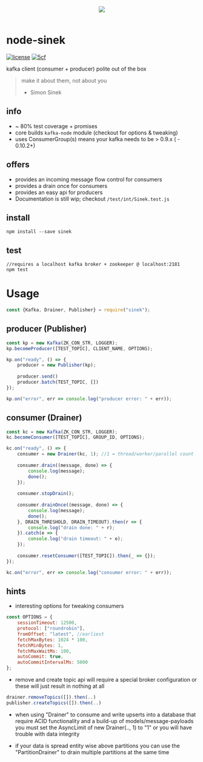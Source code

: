 <center><img src="https://cdn1.teamhellfall.de/contentdelivery/8642e870-7555-473a-b549-c520bd85bc51.0861a88f-28cf-42b6-88c7-f2942e64cc79.png?dim=165x125" /></center><br/>

# node-sinek

[![license](https://img.shields.io/github/license/mashape/apistatus.svg)]()
[![5cf](https://img.shields.io/badge/5cf-approved-ff69b4.svg)]()

kafka client (consumer + producer) polite out of the box

> make it about them, not about you
> - Simon Sinek

## info
- ~ 80% test coverage + promises
- core builds `kafka-node` module (checkout for options & tweaking)
- uses ConsumerGroup(s) means your kafka needs to be > 0.9.x ( - 0.10.2+)

## offers

- provides an incoming message flow control for consumers
- provides a drain once for consumers
- provides an easy api for producers
- Documentation is still wip; checkout `/test/int/Sinek.test.js`

## install

```shell
npm install --save sinek
```

## test

```
//requires a localhost kafka broker + zookeeper @ localhost:2181
npm test
```

# Usage

```javascript
const {Kafka, Drainer, Publisher} = require("sinek");
```

## producer (Publisher)

```javascript
const kp = new Kafka(ZK_CON_STR, LOGGER);
kp.becomeProducer([TEST_TOPIC], CLIENT_NAME, OPTIONS);

kp.on("ready", () => {
    producer = new Publisher(kp);
    
    producer.send()
    producer.batch(TEST_TOPIC, [])
});

kp.on("error", err => console.log("producer error: " + err));
```

## consumer (Drainer)

```javascript
const kc = new Kafka(ZK_CON_STR, LOGGER);
kc.becomeConsumer([TEST_TOPIC], GROUP_ID, OPTIONS);

kc.on("ready", () => {
    consumer = new Drainer(kc, 1); //1 = thread/worker/parallel count
    
    consumer.drain((message, done) => {
        console.log(message);
        done();
    });
    
    consumer.stopDrain();
    
    consumer.drainOnce((message, done) => {
        console.log(message);
        done();
    }, DRAIN_THRESHOLD, DRAIN_TIMEOUT).then(r => {
        console.log("drain done: " + r);
    }).catch(e => {
        console.log("drain timeout: " + e);
    });
    
    consumer.resetConsumer([TEST_TOPIC]).then(_ => {});
});

kc.on("error", err => console.log("consumer error: " + err));
```

## hints

- interesting options for tweaking consumers

```javascript
const OPTIONS = {
    sessionTimeout: 12500,
    protocol: ["roundrobin"],
    fromOffset: "latest", //earliest
    fetchMaxBytes: 1024 * 100,
    fetchMinBytes: 1,
    fetchMaxWaitMs: 100,
    autoCommit: true,
    autoCommitIntervalMs: 5000
};
```

- remove and create topic api will require a special broker configuration
or these will just result in nothing at all

```javascript
drainer.removeTopics([]).then(..)
publisher.createTopics([]).then(..)
```

- when using "Drainer" to consume and write upserts into a database
that require ACID functionality and a build-up of models/message-payloads
you must set the AsyncLimit of new Drainer(.., 1) to "1" or you will
have trouble with data integrity

- if your data is spread entity wise above partitions you can use the
"PartitionDrainer" to drain multiple partitions at the same time